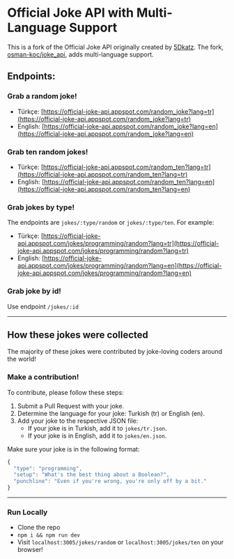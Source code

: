# Official Joke API with Multi-Language Support

This is a fork of the Official Joke API originally created by [5Dkatz](https://github.com/5Dkatz/official_joke_api). The fork, [osman-koc/joke_api](https://github.com/osman-koc/joke_api), adds multi-language support.

## Endpoints:

### Grab a random joke!

- Türkçe: [https://official-joke-api.appspot.com/random_joke?lang=tr](https://official-joke-api.appspot.com/random_joke?lang=tr)
- English: [https://official-joke-api.appspot.com/random_joke?lang=en](https://official-joke-api.appspot.com/random_joke?lang=en)

### Grab ten random jokes!

- Türkçe: [https://official-joke-api.appspot.com/random_ten?lang=tr](https://official-joke-api.appspot.com/random_ten?lang=tr)
- English: [https://official-joke-api.appspot.com/random_ten?lang=en](https://official-joke-api.appspot.com/random_ten?lang=en)

### Grab jokes by type!

The endpoints are `jokes/:type/random` or `jokes/:type/ten`. For example:

- Türkçe: [https://official-joke-api.appspot.com/jokes/programming/random?lang=tr](https://official-joke-api.appspot.com/jokes/programming/random?lang=tr)
- English: [https://official-joke-api.appspot.com/jokes/programming/random?lang=en](https://official-joke-api.appspot.com/jokes/programming/random?lang=en)

### Grab joke by id!

Use endpoint `/jokes/:id`

***

## How these jokes were collected

The majority of these jokes were contributed by joke-loving coders around the world!

### Make a contribution!

To contribute, please follow these steps:

1. Submit a Pull Request with your joke.
2. Determine the language for your joke: Turkish (tr) or English (en).
3. Add your joke to the respective JSON file:
   - If your joke is in Turkish, add it to `jokes/tr.json`.
   - If your joke is in English, add it to `jokes/en.json`.

Make sure your joke is in the following format:

```javascript
{
  "type": "programming",
  "setup": "What's the best thing about a Boolean?",
  "punchline": "Even if you're wrong, you're only off by a bit."
}
```

***

### Run Locally
* Clone the repo
* `npm i && npm run dev`
* Visit `localhost:3005/jokes/random` or `localhost:3005/jokes/ten` on your browser!
